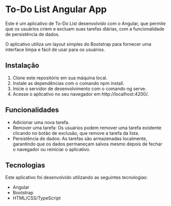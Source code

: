 # To-Do List Angular App
Este é um aplicativo de To-Do List desenvolvido com o Angular, que permite que os usuários criem e excluam suas tarefas diárias, com a funcionalidade de persistência de dados.

O aplicativo utiliza um layout simples do Bootstrap para fornecer uma interface limpa e fácil de usar para os usuários.

## Instalação
1. Clone este repositório em sua máquina local.
2. Instale as dependências com o comando npm install.
3. Inicie o servidor de desenvolvimento com o comando ng serve.
4. Acesse o aplicativo no seu navegador em http://localhost:4200/.

## Funcionalidades
- Adicionar uma nova tarefa.
- Remover uma tarefa: Os usuários podem remover uma tarefa existente clicando no botão de exclusão, que remove a tarefa da lista.
- Persistência de dados: As tarefas são armazenadas localmente, garantindo que os dados permaneçam salvos mesmo depois de fechar o navegador ou reiniciar o aplicativo.

## Tecnologias
Este aplicativo foi desenvolvido utilizando as seguintes tecnologias:

- Angular
- Bootstrap
- HTML/CSS/TypeScript
